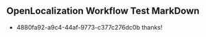 ## OpenLocalization Workflow Test MarkDown
* 4880fa92-a9c4-44af-9773-c377c276dc0b thanks!

<!--HONumber=Feb17_HO2-->


